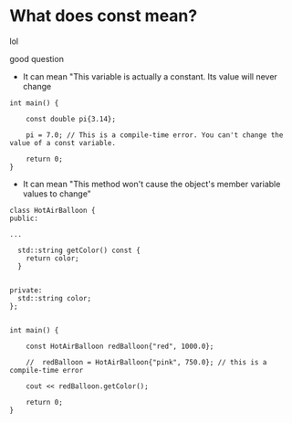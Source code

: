 # What does const mean?

lol

good question

* It can mean "This variable is actually a constant. Its value will never change

```
int main() {

	const double pi{3.14};
	
	pi = 7.0; // This is a compile-time error. You can't change the value of a const variable.

	return 0;
}
```


* It can mean "This method won't cause the object's member variable values to change"

```
class HotAirBalloon {
public:

...

  std::string getColor() const {
	return color;
  }


private:
  std::string color;
};


int main() {

	const HotAirBalloon redBalloon{"red", 1000.0};
	
	//	redBalloon = HotAirBalloon{"pink", 750.0}; // this is a compile-time error
	
	cout << redBalloon.getColor();

	return 0;
}
```




